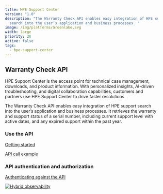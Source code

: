 ```yaml
---
title: HPE Support Center
version: "1.0"
description: "The Warranty Check API enables easy integration of HPE support
  search into the user’s application and business processes. "
image: /img/platforms/Greenlake.svg
width: large
priority: 20
active: false
tags:
  - hpe-support-center
---
```

## Warranty Check API

HPE Support Center is the access point for technical case management, downloads, and product information. With personalized insights, AI-driven troubleshooting, and digital collaboration capabilities, customers and partners use HPE Support Center to drive faster resolutions. 

The Warranty Check API enables easy integration of HPE support search into the user’s application and business processes. It retrieves the warranty and support status of a serial number, including current support level with active dates, and any expired support within the past year.

### Use the API

[Getting started](https://warranty-check.redoc.ly/developer-portal)

[API call example](https://warranty-check.redoc.ly/developer-portal/examples/)

### API authentication and authorization

[Authenticating against the API](https://warranty-check.redoc.ly/developer-portal/authentication/)

[![Hybrid observability](https://img.youtube.com/vi/3Jp4MbsNydM/hqdefault.jpg)](https://www.youtube.com/watch?v=3Jp4MbsNydM)
